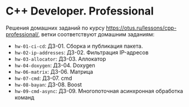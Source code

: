 # C++ Developer. Professional

Решения домашних заданий по курсу https://otus.ru/lessons/cpp-professional/, ветки соответствуют домашним заданиям:

- `hw-01-ci-cd`: ДЗ-01. Сборка и публикация пакета.
- `hw-02-ip-addresses`: ДЗ-02. Фильтрация IP-адресов
- `hw-03-allocator`: ДЗ-03. Аллокатор
- `hw-04-doxygen`: ДЗ-04. Doxygen
- `hw-06-matrix`: ДЗ-06. Матрица
- `hw-07-cmd`: ДЗ-07. cmd
- `hw-08-bayan`: ДЗ-08. Boost
- `hw-09-cmd-async`: ДЗ-09. Многопоточная асинхронная обработка команд